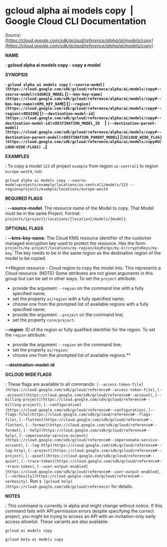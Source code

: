 # gcloud alpha ai models copy  |  Google Cloud CLI Documentation

*Source: [https://cloud.google.com/sdk/gcloud/reference/alpha/ai/models/copy](https://cloud.google.com/sdk/gcloud/reference/alpha/ai/models/copy)*

**NAME**

: **gcloud alpha ai models copy - copy a model**

**SYNOPSIS**

: **`gcloud alpha ai models copy` `[--source-model](https://cloud.google.com/sdk/gcloud/reference/alpha/ai/models/copy#--source-model)`=`SOURCE_MODEL` [`[--kms-key-name](https://cloud.google.com/sdk/gcloud/reference/alpha/ai/models/copy#--kms-key-name)`=`KMS_KEY_NAME`] [`[--region](https://cloud.google.com/sdk/gcloud/reference/alpha/ai/models/copy#--region)`=`REGION`] [`[--destination-model-id](https://cloud.google.com/sdk/gcloud/reference/alpha/ai/models/copy#--destination-model-id)`=`DESTINATION_MODEL_ID`     | `[--destination-parent-model](https://cloud.google.com/sdk/gcloud/reference/alpha/ai/models/copy#--destination-parent-model)`=`DESTINATION_PARENT_MODEL`] [`[GCLOUD_WIDE_FLAG](https://cloud.google.com/sdk/gcloud/reference/alpha/ai/models/copy#GCLOUD-WIDE-FLAGS) …`]**

**EXAMPLES**

: To copy a model `123` of project `example` from region
`us-central1` to region `europe-west4`, run:

```
gcloud alpha ai models copy --source-model=projects/example/locations/us-central1/models/123 --region=projects/example/locations/europe-west4
```

**REQUIRED FLAGS**

: **--source-model**:
The resource name of the Model to copy. That Model must be in the same Project.
Format: `projects/{project}/locations/{location}/models/{model}`.

**OPTIONAL FLAGS**

: **--kms-key-name**:
The Cloud KMS resource identifier of the customer managed encryption key used to
protect the resource. Has the form:
`projects/my-project/locations/my-region/keyRings/my-kr/cryptoKeys/my-key`.
The key needs to be in the same region as the destination region of the model to
be copied.

**Region resource - Cloud region to copy the model into. This represents a Cloud
resource. (NOTE) Some attributes are not given arguments in this group but can
be set in other ways.
To set the `project` attribute:

- provide the argument `--region` on the command line with a fully
specified name;
- set the property `ai/region` with a fully specified name;
- choose one from the prompted list of available regions with a fully specified
name;
- provide the argument `--project` on the command line;
- set the property `core/project`.

**--region**:
ID of the region or fully qualified identifier for the region.
To set the `region` attribute:

- provide the argument `--region` on the command line;
- set the property `ai/region`;
- choose one from the prompted list of available regions.**

**--destination-model-id**

**GCLOUD WIDE FLAGS**

: These flags are available to all commands: `[--access-token-file](https://cloud.google.com/sdk/gcloud/reference#--access-token-file)`,
`[--account](https://cloud.google.com/sdk/gcloud/reference#--account)`, `[--billing-project](https://cloud.google.com/sdk/gcloud/reference#--billing-project)`,
`[--configuration](https://cloud.google.com/sdk/gcloud/reference#--configuration)`,
`[--flags-file](https://cloud.google.com/sdk/gcloud/reference#--flags-file)`,
`[--flatten](https://cloud.google.com/sdk/gcloud/reference#--flatten)`, `[--format](https://cloud.google.com/sdk/gcloud/reference#--format)`, `[--help](https://cloud.google.com/sdk/gcloud/reference#--help)`, `[--impersonate-service-account](https://cloud.google.com/sdk/gcloud/reference#--impersonate-service-account)`,
`[--log-http](https://cloud.google.com/sdk/gcloud/reference#--log-http)`,
`[--project](https://cloud.google.com/sdk/gcloud/reference#--project)`, `[--quiet](https://cloud.google.com/sdk/gcloud/reference#--quiet)`, `[--trace-token](https://cloud.google.com/sdk/gcloud/reference#--trace-token)`, `[--user-output-enabled](https://cloud.google.com/sdk/gcloud/reference#--user-output-enabled)`,
`[--verbosity](https://cloud.google.com/sdk/gcloud/reference#--verbosity)`.
Run `$ [gcloud help](https://cloud.google.com/sdk/gcloud/reference)` for details.

**NOTES**

: This command is currently in alpha and might change without notice. If this
command fails with API permission errors despite specifying the correct project,
you might be trying to access an API with an invitation-only early access
allowlist. These variants are also available:

```
gcloud ai models copy
```

```
gcloud beta ai models copy
```